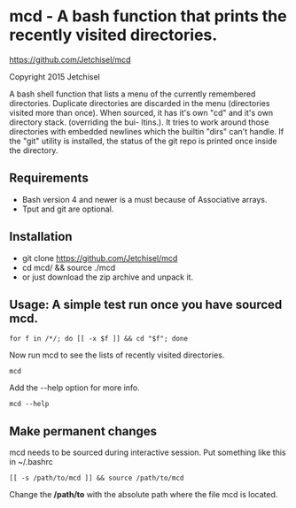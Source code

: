 # mcd - A bash function that prints the recently visited directories.

https://github.com/Jetchisel/mcd

Copyright 2015 Jetchisel

A bash shell function that  lists  a  menu  of  the currently remembered directories.
Duplicate directories are discarded in the menu (directories visited more than once).
When sourced, it has it's own "cd" and it's own directory stack. (overriding the bui-
ltins.). It tries to work around those directories with embedded newlines  which  the
builtin "dirs" can't handle. If the "git" utility is installed, the status of the git
repo is printed once inside the directory.

## Requirements
* Bash version 4 and newer is a must because of Associative arrays.
* Tput and git are optional.

## Installation
* git clone https://github.com/Jetchisel/mcd
* cd mcd/ && source ./mcd
* or just download the zip archive and unpack it.

## Usage: A simple test run once you have sourced mcd.
```shell
for f in /*/; do [[ -x $f ]] && cd "$f"; done
```

Now run mcd to see the lists of recently visited directories.
```shell
mcd
```
Add the --help option for more info.
```shell
mcd --help
```
## Make permanent changes
mcd needs to be sourced during interactive session. Put something like this in ~/.bashrc
```shell
[[ -s /path/to/mcd ]] && source /path/to/mcd
```
Change the **/path/to** with the absolute path where the file mcd is located.
